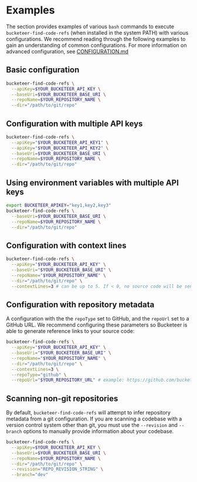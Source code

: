 # Examples

The section provides examples of various `bash` commands to execute `bucketeer-find-code-refs` (when installed in the system PATH) with various configurations. We recommend reading through the following examples to gain an understanding of common configurations. For more information on advanced configuration, see [CONFIGURATION.md](CONFIGURATION.md)

## Basic configuration

```bash
bucketeer-find-code-refs \
  --apiKey=$YOUR_BUCKETEER_API_KEY \
  --baseUri=$YOUR_BUCKETEER_BASE_URI \
  --repoName=$YOUR_REPOSITORY_NAME \
  --dir="/path/to/git/repo"
```

## Configuration with multiple API keys

```bash
bucketeer-find-code-refs \
  --apiKey="$YOUR_BUCKETEER_API_KEY1" \
  --apiKey="$YOUR_BUCKETEER_API_KEY2" \
  --baseUri=$YOUR_BUCKETEER_BASE_URI \
  --repoName=$YOUR_REPOSITORY_NAME \
  --dir="/path/to/git/repo"
```

## Using environment variables with multiple API keys

```bash
export BUCKETEER_APIKEY="key1,key2,key3"
bucketeer-find-code-refs \
  --baseUri=$YOUR_BUCKETEER_BASE_URI \
  --repoName=$YOUR_REPOSITORY_NAME \
  --dir="/path/to/git/repo"
```

## Configuration with context lines

```bash
bucketeer-find-code-refs \
  --apiKey="$YOUR_BUCKETEER_API_KEY" \
  --baseUri="$YOUR_BUCKETEER_BASE_URI" \
  --repoName="$YOUR_REPOSITORY_NAME" \
  --dir="/path/to/git/repo" \
  --contextLines=3 # can be up to 5. If < 0, no source code will be sent to Bucketeer
```

## Configuration with repository metadata

A configuration with the the `repoType` set to GitHub, and the `repoUrl` set to a GitHub URL. We recommend configuring these parameters so Bucketeer is able to generate reference links to your source code:

```bash
bucketeer-find-code-refs \
  --apiKey="$YOUR_BUCKETEER_API_KEY" \
  --baseUri="$YOUR_BUCKETEER_BASE_URI" \
  --repoName="$YOUR_REPOSITORY_NAME" \
  --dir="/path/to/git/repo" \
  --contextLines=3 \
  --repoType="github" \
  --repoUrl="$YOUR_REPOSITORY_URL" # example: https://github.com/bucketeer/bucketeer-find-code-refs
```

## Scanning non-git repositories

By default, `bucketeer-find-code-refs` will attempt to infer repository metadata from a git configuration. If you are scanning a codebase with a version control system other than git, you must use the `--revision` and `--branch` options to manually provide information about your codebase.

```bash
bucketeer-find-code-refs \
  --apiKey=$YOUR_BUCKETEER_API_KEY \
  --baseUri=$YOUR_BUCKETEER_BASE_URI \
  --repoName=$YOUR_REPOSITORY_NAME \
  --dir="/path/to/git/repo" \
  --revision="REPO_REVISION_STRING" \
  --branch="dev"
```
